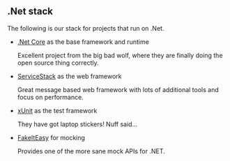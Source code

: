 ## .Net stack

The following is our stack for projects that run on .Net.

 - [.Net Core](https://www.microsoft.com/net/core) as the base framework and runtime

    Excellent project from the big bad wolf, where they are finally doing the open source thing correctly.

 - [ServiceStack](https://servicestack.net/) as the web framework

    Great message based web framework with lots of additional tools and focus on performance.

 - [xUnit](http://xunit.github.io/) as the test framework

    They have got laptop stickers! Nuff said...

 - [FakeItEasy](https://fakeiteasy.github.io/) for mocking

    Provides one of the more sane mock APIs for .NET.
